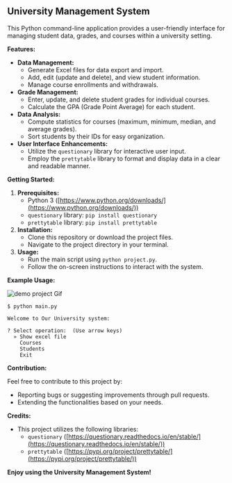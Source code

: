 ## University Management System

This Python command-line application provides a user-friendly interface for managing student data, grades, and courses within a university setting.

**Features:**

* **Data Management:**
    * Generate Excel files for data export and import.
    * Add, edit (update and delete), and view student information.
    * Manage course enrollments and withdrawals.
* **Grade Management:**
    * Enter, update, and delete student grades for individual courses.
    * Calculate the GPA (Grade Point Average) for each student.
* **Data Analysis:**
    * Compute statistics for courses (maximum, minimum, median, and average grades).
    * Sort students by their IDs for easy organization.
* **User Interface Enhancements:**
    * Utilize the `questionary` library for interactive user input.
    * Employ the `prettytable` library to format and display data in a clear and readable manner.

**Getting Started:**

1. **Prerequisites:**
    * Python 3 ([https://www.python.org/downloads/](https://www.python.org/downloads/))
    * `questionary` library: `pip install questionary`
    * `prettytable` library: `pip install prettytable`
2. **Installation:**
    * Clone this repository or download the project files.
    * Navigate to the project directory in your terminal.
3. **Usage:**
    * Run the main script using `python project.py`.
    * Follow the on-screen instructions to interact with the system.

**Example Usage:**

![demo project Gif](./demoProject.gif)

```
$ python main.py

Welcome to Our University system:

? Select operation:  (Use arrow keys)
  » Show excel file
    Courses
    Students
    Exit

```

**Contribution:**

Feel free to contribute to this project by:

* Reporting bugs or suggesting improvements through pull requests.
* Extending the functionalities based on your needs.

**Credits:**

* This project utilizes the following libraries:
    * `questionary` ([https://questionary.readthedocs.io/en/stable/](https://questionary.readthedocs.io/en/stable/))
    * `prettytable` ([https://pypi.org/project/prettytable/](https://pypi.org/project/prettytable/))


**Enjoy using the University Management System!**